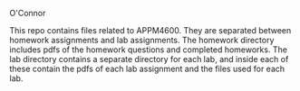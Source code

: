 O'Connor

This repo contains files related to APPM4600. They are separated between homework assignments and lab assignments. The homework directory includes pdfs of the homework questions and completed homeworks. The lab directory contains a separate directory for each lab, and inside each of these contain the pdfs of each lab assignment and the files used for each lab.